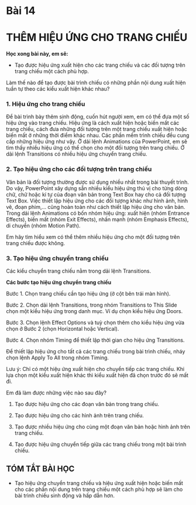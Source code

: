 # Bài 14

# THÊM HIỆU ỨNG CHO TRANG CHIẾU

**Học xong bài này, em sẽ:**

* Tạo được hiệu ứng xuất hiện cho các trang chiếu và các đối tượng trên trang chiếu một cách phù hợp.


Làm thế nào để tạo được bài trình chiếu có những phần nội dung xuất hiện tuần tự theo các kiểu xuất hiện khác nhau?

### 1. Hiệu ứng cho trang chiếu

Để bài trình bày thêm sinh động, cuốn hút người xem, em có thể đưa một số hiệu ứng vào trang chiếu. Hiệu ứng là cách xuất hiện hoặc biến mất các trang chiếu, cách đưa những đối tượng trên một trang chiếu xuất hiện hoặc biến mất ở những thời điểm khác nhau. Các phần mềm trình chiếu đều cung cấp những hiệu ứng như vậy. Ở dải lệnh Animations của PowerPoint, em sẽ tìm thấy nhiều hiệu ứng có thể chọn cho một đối tượng trên trang chiếu. Ở dải lệnh Transitions có nhiều hiệu ứng chuyển trang chiếu.

### 2. Tạo hiệu ứng cho các đối tượng trên trang chiếu

Văn bản là đối tượng thường được sử dụng nhiều nhất trong bài thuyết trình. Do vậy, PowerPoint xây dựng sẵn nhiều kiểu hiệu ứng thú vị cho từng dòng chữ, chữ hoặc kí tự của đoạn văn bản trong Text Box hay cho cả đối tượng Text Box. Việc thiết lập hiệu ứng cho các đối tượng khác như hình ảnh, hình vẽ, đoạn phim,... cũng hoàn toàn như cách thiết lập hiệu ứng cho văn bản. Trong dải lệnh Animations có bốn nhóm hiệu ứng: xuất hiện (nhóm Entrance Effects), biến mất (nhóm Exit Effects), nhấn mạnh (nhóm Emphasis Effects), di chuyển (nhóm Motion Path).


Em hãy tìm hiểu xem có thể thêm nhiều hiệu ứng cho một đối tượng trên trang chiếu được không.

### 3. Tạo hiệu ứng chuyển trang chiếu

Các kiểu chuyển trang chiếu nằm trong dải lệnh Transitions.

**Các bước tạo hiệu ứng chuyển trang chiếu**

Bước 1. Chọn trang chiếu cần tạo hiệu ứng (ở cột bên trái màn hình).

Bước 2. Chọn dải lệnh Transitions, trong nhóm Transitions to This Slide chọn một kiểu hiệu ứng trong danh mục. Ví dụ chọn kiểu hiệu ứng Doors.

Bước 3. Chọn lệnh Effect Options và tuỳ chọn thêm cho kiểu hiệu ứng vừa chọn ở Bước 2 (chọn Horizontal hoặc Vertical).

Bước 4. Chọn nhóm Timing để thiết lập thời gian cho hiệu ứng Transitions.

Để thiết lập hiệu ứng cho tất cả các trang chiếu trong bài trình chiếu, nháy chọn lệnh Apply To All trong nhóm Timing.

Lưu ý: Chỉ có một hiệu ứng xuất hiện cho chuyển tiếp các trang chiếu. Khi lựa chọn một kiểu xuất hiện khác thì kiểu xuất hiện đã chọn trước đó sẽ mất đi.


Em đã làm được những việc nào sau đây?
1) Tạo được hiệu ứng cho các đoạn văn bản trong trang chiếu.

2) Tạo được hiệu ứng cho các hình ảnh trên trang chiếu.

3) Tạo được nhiều hiệu ứng cho cùng một đoạn văn bản hoặc hình ảnh trên trang chiếu.

4) Tạo được hiệu ứng chuyển tiếp giữa các trang chiếu trong một bài trình chiếu.

## TÓM TẮT BÀI HỌC

* Tạo hiệu ứng chuyển trang chiếu và hiệu ứng xuất hiện hoặc biến mất cho các phần nội dung trên trang chiếu một cách phù hợp sẽ làm cho bài trình chiếu sinh động và hấp dẫn hơn.
